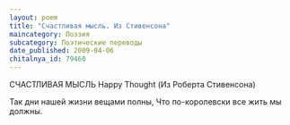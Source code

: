 ```yaml
---
layout: poem
title: "Счастливая мысль. Из Стивенсона"
maincategory: Поэзия
subcategory: Поэтические переводы
date_published: 2009-04-06
chitalnya_id: 79460
---
```




СЧАСТЛИВАЯ МЫСЛЬ
Happy Thought (Из Роберта Стивенсона)

Так дни нашей жизни вещами полны,
Что по-королевски все жить мы должны.






